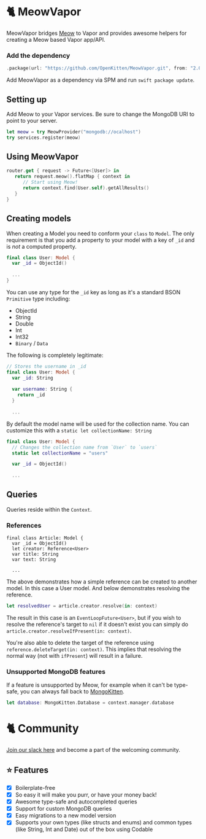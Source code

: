 # 🐈 MeowVapor

MeowVapor bridges [Meow](https://github.com/openkitten/meow) to Vapor and provides awesome helpers for creating a Meow based Vapor app/API.

### Add the dependency

```swift
.package(url: "https://github.com/OpenKitten/MeowVapor.git", from: "2.0.0")
```

Add MeowVapor as a dependency via SPM and run `swift package update`.

## Setting up

Add Meow to your Vapor services. Be sure to change the MongoDB URI to point to your server.

```swift
let meow = try MeowProvider("mongodb://ocalhost")
try services.register(meow)
```

## Using MeowVapor

```swift
router.get { request -> Future<[User]> in
   return request.meow().flatMap { context in
      // Start using Meow!
      return context.find(User.self).getAllResults()
   }
}
```

## Creating models

When creating a Model you need to conform your `class` to `Model`. 
The only requirement is that you add a property to your model with a key of `_id` and is _not_ a computed property.

```swift
final class User: Model {
  var _id = ObjectId()
  
  ...
}
```

You can use any type for the `_id` key as long as it's a standard BSON `Primitive` type including:

- ObjectId
- String
- Double
- Int
- Int32
- `Binary` / `Data`

The following is completely legitimate:

```swift
// Stores the username in _id
final class User: Model {
  var _id: String
  
  var username: String {
    return _id
  }
  
  ...
```

By default the model name will be used for the collection name. You can customize this with a `static let collectionName: String`

```swift
final class User: Model {
  // Changes the collection name from `User` to `users`
  static let collectionName = "users"

  var _id = ObjectId()
  
  ...
```

## Queries

Queries reside within the `Context`.

### References

```swif
final class Article: Model {
  var _id = ObjectId()
  let creator: Reference<User>
  var title: String
  var text: String
  
  ...
```

The above demonstrates how a simple reference can be created to another model. In this case a User model. And below demonstrates resolving the reference.

```swift
let resolvedUser = article.creator.resolve(in: context)
```

The result in this case is an `EventLoopFuture<User>`, but if you wish to resolve the reference's target to `nil` if it doesn't exist you can simply do `article.creator.resolveIfPresent(in: context)`.

You're also able to delete the target of the reference using `reference.deleteTarget(in: context)`. This implies that resolving the normal way (not with `ifPresent`) will result in a failure.

### Unsupported MongoDB features

If a feature is unsupported by Meow, for example when it can't be type-safe, you can always fall back to [MongoKitten](https://github.com/OpenKitten/MongoKitten.git).

```swift
let database: MongoKitten.Database = context.manager.database
```

# 🐈 Community

[Join our slack here](https://slackpass.io/openkitten) and become a part of the welcoming community.

## ⭐️ Features

- [x] Boilerplate-free
- [x] So easy it will make you purr, or have your money back!
- [x] Awesome type-safe and autocompleted queries
- [x] Support for custom MongoDB queries
- [x] Easy migrations to a new model version
- [x] Supports your own types (like structs and enums) and common types (like String, Int and Date) out of the box using Codable

